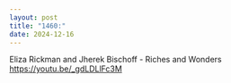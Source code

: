 ```yaml
---
layout: post
title: "1460:"
date: 2024-12-16
---
```


Eliza Rickman and Jherek Bischoff - Riches and Wonders
https://youtu.be/_gdLDLlFc3M
